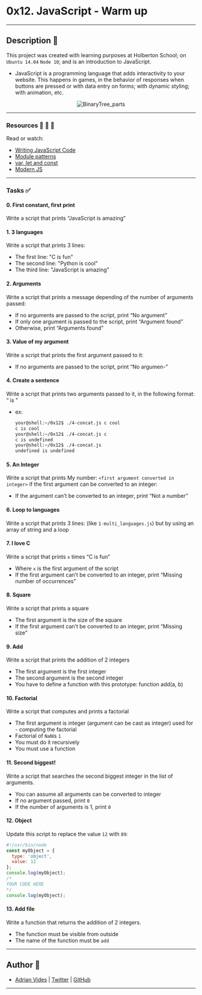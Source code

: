# 0x12. JavaScript - Warm up
---

## Description :newspaper:

This project was created with learning purposes at Holberton School; on `Ubuntu 14.04` `Node 10`; and is an introduction to JavaScript.
- JavaScript is a programming language that adds interactivity to your website. This happens in games, in the behavior of responses when buttons are pressed or with data entry on forms; with dynamic styling; with animation, etc.

<center>

![BinaryTree_parts](https://i.blogs.es/544e7d/650_1000_javascript_logo/450_1000.png)

</center>

---

### Resources :blue_book: :orange_book: :green_book:
Read or watch:
- [Writing JavaScript Code](https://developer.mozilla.org/en-US/docs/Learn/Getting_started_with_the_web/JavaScript_basics)
- [Module patterns](http://darrenderidder.github.io/talks/ModulePatterns/#/1)
- [var, let and const]()
- [Modern JS](https://github.com/mbeaudru/modern-js-cheatsheet)

---

### Tasks :white_check_mark:

#### 0. First constant, first print
Write a script that prints “JavaScript is amazing”

#### 1. 3 languages
Write a script that prints 3 lines:
- The first line: "C is fun"
- The second line: "Python is cool"
- The third line: "JavaScript is amazing"

#### 2. Arguments
Write a script that prints a message depending of the number of arguments passed:
- If no arguments are passed to the script, print “No argument”
- If only one argument is passed to the script, print “Argument found”
- Otherwise, print “Arguments found”

#### 3. Value of my argument
Write a script that prints the first argument passed to it:
- If no arguments are passed to the script, print “No argumen-”

#### 4. Create a sentence
Write a script that prints two arguments passed to it, in the following format: “ is ”
- ex:
    ```sh
    your@shell:~/0x12$ ./4-concat.js c cool
    c is cool
    your@shell:~/0x12$ ./4-concat.js c 
    c is undefined
    your@shell:~/0x12$ ./4-concat.js
    undefined is undefined
    ```

#### 5. An Integer
Write a script that prints My number: `<first argument converted in integer>` if the first argument can be converted to an integer:
- If the argument can’t be converted to an integer, print “Not a number”

#### 6. Loop to languages
Write a script that prints 3 lines: (like `1-multi_languages.js`) but by using an array of string and a loop

#### 7. I love C
Write a script that prints `x` times “C is fun”
- Where `x` is the first argument of the script
- If the first argument can’t be converted to an integer, print “Missing number of occurrences”

#### 8. Square
Write a script that prints a square
- The first argument is the size of the square
- If the first argument can’t be converted to an integer, print “Missing size”

#### 9. Add
Write a script that prints the addition of 2 integers
- The first argument is the first integer
- The second argument is the second integer
- You have to define a function with this prototype: function add(a, b)


#### 10. Factorial
Write a script that computes and prints a factorial
- The first argument is integer (argument can be cast as integer) used for - computing the factorial
- Factorial of `NaN`is `1`
- You must do it recursively
- You must use a function

#### 11. Second biggest!
Write a script that searches the second biggest integer in the list of arguments.
- You can assume all arguments can be converted to integer
- If no argument passed, print `0`
- If the number of arguments is 1, print `0`

#### 12. Object
Update this script to replace the value `12` with `89`:
```javascript
#!/usr/bin/node
const myObject = {
  type: 'object',
  value: 12
};
console.log(myObject);
/*
YOUR CODE HERE
*/
console.log(myObject);
```

#### 13. Add file
Write a function that returns the addition of 2 integers.
- The function must be visible from outside
- The name of the function must be `add`

---

## Author :bust_in_silhouette:
- [Adrian Vides] | [Twitter] | [GitHub]



---

[GitHub]: <https://github.com/AdrianVides56>
[Twitter]: <https://twitter.com/termi56661>
[Adrian Vides]: <https://www.linkedin.com/in/adrian-felipe-vides-jimenez-a201401b7>    
